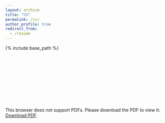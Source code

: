 ```yaml
---
layout: archive
title: "CV"
permalink: /cv/
author_profile: true
redirect_from:
  - /resume
---
```


{% include base_path %}



<object data="http://agarwalishika.github.io/files/ishikaagarwal.pdf" type="application/pdf" width="700px" height="700px">
    <embed src="http://agarwalishika.github.io/files/ishikaagarwal.pdf">
        <p>This browser does not support PDFs. Please download the PDF to view it: <a href="http://agarwalishika.github.io/files/ishikaagarwal.pdf">Download PDF</a>.</p>
    </embed>
</object>

<!--Education
======
* MS, University of Illinois, Urbana-Champaign, August 2022 - Present
* BS, Purdue University, July 2019 - May 2022

Skills
======
* Languages: Python, Java, C, C#, R, JavaScript, TypeScript
* Machine Learning Frameworks: Pytorch, TensorFlow, Keras, Open AI Gym, Mujoco, Jupyter
* Tools & Frameworks: Git, GNU Debugger, Java Profilers, Tomcat, Maven, Docker, Postman
* Oracle Certified Associate Java Programmer


Experience
======
* Research Assistant - UIUC (August 2022 - Present)
  * RA in Professor Hanghang Tong’s IDEA Lab researching in Graph ML. Below are the projects I am working on:
    * Active Graph Anomaly Detection using Bi-Level Optimization by Ishika Agarwal, Qinghai Zhou and Hanghang Tong: We are exploring how to find anomalies in graph data using active learning, generative models and bi-level optimization. Given a graph with nodes, node attributes, edges and an oracle, we will try to learn a strong enough autoencoder that can learn the distinction between anomalous and benign nodes. Similar to real life, we do not have labels, but we have a human annotator who can make an educated guess for the label. From the human annotator, we will receive the label and their confidence (percentage) – we claim that we can use the soft label to learn highly accurate hard labels.
    * Neural Active Learning with Minimal Bandit Context Space by Yikun Ban, Ishika Agarwal, Hanghang Tong and Jingrui He: We aim to solve k-classification using active, multi-armed bandits. MAB agents can take a lot of space and time to perform k-classification (due to arm size/neural network size). However, by combining the dual exploitation-exploration structure of MAB’s and the computational efficiency of active learning, we can achieve better results than either method while keeping the running time low.


* Fall 2015: Research Assistant
  * Github University
  * Duties included: Merging pull requests
  * Supervisor: Professor Hub
  

Publications
======
  <ul>{% for post in site.publications %}
    {% include archive-single-cv.html %}
  {% endfor %}</ul>

Projects
======
  <ul>{% for post in site.projects %}
    {% include archive-single-cv.html %}
  {% endfor %}</ul>
  
Talks
======
  <ul>{% for post in site.talks %}
    {% include archive-single-talk-cv.html %}
  {% endfor %}</ul>
  
Teaching
======
  <ul>{% for post in site.teaching %}
    {% include archive-single-cv.html %}
  {% endfor %}</ul>
  
Service and leadership
======
* Currently signed in to 43 different slack teams
-->

